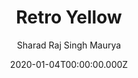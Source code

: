 ---
title: Retro Yellow
github: https://github.com/sharadcodes/jekyll-theme-retro-yellow
demo: https://sharadcodes.github.io/jekyll-theme-retro-yellow/
author: Sharad Raj Singh Maurya
ssg:
  - Jekyll
cms:
  - Markdown
category:
  - Blog
date: 2020-01-04T00:00:00.000Z
description: A Minimal Light theme for Jekyll with minimal CSS by Sharad Raj Singh Maurya
draft: true
publish_date: '2020-01-04T14:00:28Z'
update_date: '2022-10-21T04:02:35Z'
github_star: 2
github_fork: 2
---